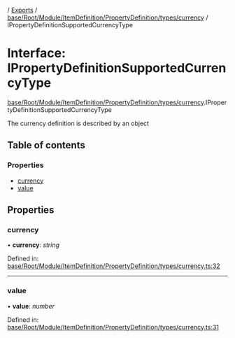 [](../README.md) / [Exports](../modules.md) / [base/Root/Module/ItemDefinition/PropertyDefinition/types/currency](../modules/base_root_module_itemdefinition_propertydefinition_types_currency.md) / IPropertyDefinitionSupportedCurrencyType

# Interface: IPropertyDefinitionSupportedCurrencyType

[base/Root/Module/ItemDefinition/PropertyDefinition/types/currency](../modules/base_root_module_itemdefinition_propertydefinition_types_currency.md).IPropertyDefinitionSupportedCurrencyType

The currency definition is described by an object

## Table of contents

### Properties

- [currency](base_root_module_itemdefinition_propertydefinition_types_currency.ipropertydefinitionsupportedcurrencytype.md#currency)
- [value](base_root_module_itemdefinition_propertydefinition_types_currency.ipropertydefinitionsupportedcurrencytype.md#value)

## Properties

### currency

• **currency**: *string*

Defined in: [base/Root/Module/ItemDefinition/PropertyDefinition/types/currency.ts:32](https://github.com/onzag/itemize/blob/3efa2a4a/base/Root/Module/ItemDefinition/PropertyDefinition/types/currency.ts#L32)

___

### value

• **value**: *number*

Defined in: [base/Root/Module/ItemDefinition/PropertyDefinition/types/currency.ts:31](https://github.com/onzag/itemize/blob/3efa2a4a/base/Root/Module/ItemDefinition/PropertyDefinition/types/currency.ts#L31)

